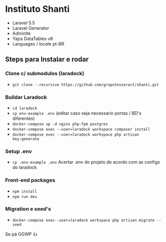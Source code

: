 
# Instituto Shanti 

- Laravel 5.5
- Laravel Generator
- Adminlte
- Yajra DataTables v8
- Languages / locale pt-BR

## Steps para Instalar e rodar

### Clone c/ submodulos (laradock)
- `git clone --recursive https://github.com/grupotesseract/shanti.git`

### Buildar Laradock
- `cd laradock`
- `cp env-example .env` (editar caso seja necessario portas / BD's diferentes)
- `docker-compose up -d nginx php-fpm postgres`
- `docker-compose exec --user=laradock workspace composer install`
- `docker-compose exec --user=laradock workspace php artisan key:generate`

### Setup .env
- `cp .env-example .env`
Acertar .env do projeto de acordo com as configs do laradock

### Front-end packages
- `npm install`
- `npm run dev`

### Migration e seed's
- `docker-compose exec--user=laradock workspace php artisan migrate --seed`

Se pá GGWP :+1:
